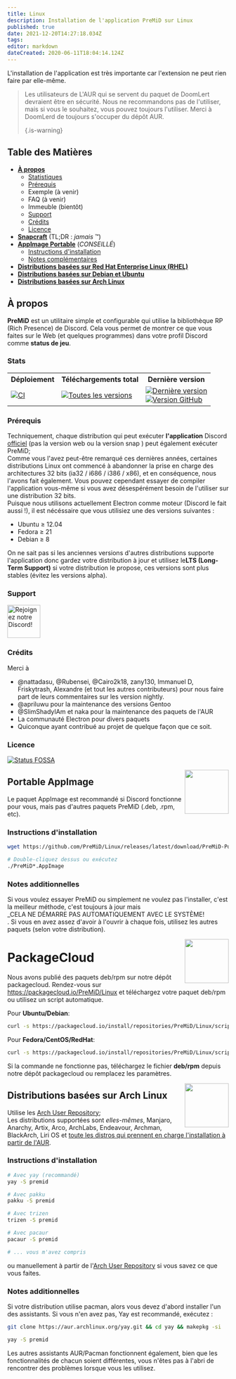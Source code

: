 ```yaml
---
title: Linux
description: Installation de l'application PreMiD sur Linux
published: true
date: 2021-12-20T14:27:18.034Z
tags:
editor: markdown
dateCreated: 2020-06-11T18:04:14.124Z
---
```


L'installation de l'application est très importante car l'extension ne peut rien faire par elle-même.

> Les utilisateurs de L'AUR qui se servent du paquet de DoomLert devraient être en sécurité. Nous ne recommandons pas de l'utiliser, mais si vous le souhaitez, vous pouvez toujours l'utiliser. Merci à DoomLerd de toujours s'occuper du dépôt AUR. 
> 
> {.is-warning}

## Table des Matières

- **[À propos](#about)**
  - [Statistiques](#stats)
  - [Prérequis](#requirements)
  - Exemple (à venir)
  - FAQ (à venir)
  - Immeuble (bientôt)
  - [Support](#support)
  - [Crédits](#credits)
  - [Licence](#license)
- **[Snapcraft](#snapcraft)** (TL;DR : _jamais_ ™️)
- **[AppImage Portable](#appimage)** (_CONSEILLÉ_)
  - [Instructions d'installation](#appimageinstall)
  - [Notes complémentaires](#appimagenotes)
- [**Distributions basées sur Red Hat Enterprise Linux (RHEL)**](#packagecloud)
- [**Distributions basées sur Debian et Ubuntu**](#packagecloud)
- [**Distributions basées sur Arch Linux**](#arch)

<a name="about"></a>

## À propos

**PreMiD** est un utilitaire simple et configurable qui utilise la bibliothèque RP (Rich Presence) de Discord. Cela vous permet de montrer ce que vous faites sur le Web (et quelques programmes) dans votre profil Discord comme **status de jeu**.

<a name="stats"></a>

### Stats

<table>
  <tr>
    <th>Déploiement</th>
    <th>Téléchargements total</th>
    <th>Dernière version</th>
  </tr>
  <tr>
    <td><a href="https://github.com/PreMiD/Linux/actions"><img src="https://github.com/PreMiD/Linux/workflows/CI/badge.svg?branch=master&event=push" alt="CI"></a></td>
    <td><a href="https://github.com/PreMiD/Linux/releases"><img src="https://img.shields.io/github/downloads/PreMiD/Linux/total.svg?maxAge=86400" alt="Toutes les versions"></a></td>
    <td><a href="https://github.com/PreMiD/Linux/releases/latest"><img src="https://img.shields.io/github/v/release/PreMiD/Linux.svg?maxAge=86400" alt="Dernière version"><br><img src="https://img.shields.io/github/downloads/PreMiD/Linux/latest/total.svg?maxAge=86400" alt="Version GitHub"></a></td>
  </tr>
</table>

<a name="requirements"></a>

### Prérequis

Techniquement, chaque distribution qui peut exécuter **l'application** Discord [officiel](https://discordapp.com/download) (pas la version web ou la version snap ) peut également exécuter PreMiD;</br> Comme vous l'avez peut-être remarqué ces dernières années, certaines distributions Linux ont commencé à abandonner la prise en charge des architectures 32 bits (ia32 / i686 / i386 / x86), et en conséquence, nous l'avons fait également. Vous pouvez cependant essayer de compiler l'application vous-même si vous avez désespérément besoin de l'utiliser sur une distribution 32 bits.</br> Puisque nous utilisons actuellement Electron comme moteur (Discord le fait aussi !), il est nécéssaire que vous utilisiez une des versions suivantes :

- Ubuntu ≥ 12.04
- Fedora ≥ 21
- Debian ≥ 8

On ne sait pas si les anciennes versions d'autres distributions supporte l'application donc gardez votre distribution à jour et utilisez le**LTS (Long-Term Support)** si votre distribution le propose, ces versions sont plus stables (évitez les versions alpha).

<a name="support"></a>

### Support

<div>
  <a target="_blank" href="https://discord.premid.app/" title="Rejoignez notre Discord">
    <img height="75px" draggable="false" src="https://discordapp.com/api/guilds/493130730549805057/widget.png?style=banner2" alt="Rejoignez notre Discord!">
  </a>
</div>

<a name="credits"></a>

### Crédits

Merci à

- @nattadasu, @Rubensei, @Cairo2k18, zany130, Immanuel D, Friskytrash, Alexandre (et tout les autres contributeurs) pour nous faire part de leurs commentaires sur les version nightly.
- @apriluwu pour la maintenance des versions Gentoo
- @SlimShadyIAm et naka pour la maintenance des paquets de l'AUR
- La communauté Electron pour divers paquets
- Quiconque ayant contribué au projet de quelque façon que ce soit.

<a name="license"></a>

### Licence

[![Status FOSSA](https://app.fossa.io/api/projects/git%2Bgithub.com%2FPreMiD%2FLinux.svg?type=large)](https://app.fossa.io/projects/git%2Bgithub.com%2FPreMiD%2FLinux?ref=badge_large)

<img src="https://i.imgur.com/ACAxtmA.png" width="100" height="100" align="right"></img>
<a name="snapcraft"></a>

## Portable AppImage

Le paquet AppImage est recommandé si Discord fonctionne pour vous, mais pas d'autres paquets PreMiD (.deb, .rpm, etc).

<a name="appimageinstall"></a>

### Instructions d'installation

```bash
wget https://github.com/PreMiD/Linux/releases/latest/download/PreMiD-Portable.AppImage && chmod a+x PreMiD*.AppImage
```

```bash
# Double-cliquez dessus ou exécutez
./PreMiD*.AppImage
```

<a name="appimagenotes"></a>

### Notes additionnelles

Si vous voulez essayer PreMiD ou simplement ne voulez pas l'installer, c'est la meilleur méthode, c'est toujours à jour mais <br>_CELA NE DÉMARRE PAS AUTOMATIQUEMENT AVEC LE SYSTÈME!</br>. Si vous en avez assez d'avoir à l'ouvrir à chaque fois, utilisez les autres paquets (selon votre distribution).

<img src="https://raw.githubusercontent.com/PreMiD/Linux/master/.github/packagecloud.png" width="100" height="100" align="right"></img>
<a name="packagecloud"></a>

# PackageCloud

Nous avons publié des paquets deb/rpm sur notre dépôt packagecloud. Rendez-vous sur https://packagecloud.io/PreMiD/Linux et téléchargez votre paquet deb/rpm ou utilisez un script automatique.

Pour **Ubuntu/Debian**:

```bash
curl -s https://packagecloud.io/install/repositories/PreMiD/Linux/script.deb.sh | sudo bash
```

Pour **Fedora/CentOS/RedHat**:

```bash
curl -s https://packagecloud.io/install/repositories/PreMiD/Linux/script.rpm.sh | sudo bash
```

Si la commande ne fonctionne pas, téléchargez le fichier **deb/rpm** depuis notre dépôt packagecloud ou remplacez les paramètres.

<a name="arch"></a>
<img src="https://raw.githubusercontent.com/PreMiD/Linux/86ae2fbd49499785281f388a5305b06e0d3ecfea/.github/iusearchbtw.svg" width="100" height="100" align="right"></img>

## Distributions basées sur Arch Linux

Utilise les [Arch User Repository](https://aur.archlinux.org/packages/premid);</br> Les distributions supportées sont _elles-mêmes_, Manjaro, Anarchy, Artix, Arco, ArchLabs, Endeavour, Archman, BlackArch, Liri OS et [toute les distros qui prennent en charge l'installation à partir de l'AUR](https://wiki.archlinux.org/index.php/Arch-based_distributions#Active).

<a name="archinstall"></a>

### Instructions d'installation

```bash
# Avec yay (recommandé)
yay -S premid
```

```bash
# Avec pakku
pakku -S premid
```

```bash
# Avec trizen
trizen -S premid
```

```bash
# Avec pacaur
pacaur -S premid
```

```bash
# ... vous m'avez compris
```

ou manuellement à partir de l'[Arch User Repository](https://aur.archlinux.org/packages/premid) si vous savez ce que vous faites.

<a name="archnotes"></a>

### Notes additionnelles

Si votre distribution utilise pacman, alors vous devez d'abord installer l'un des assistants. Si vous n'en avez pas, Yay est recommandé, exécutez :

```bash
git clone https://aur.archlinux.org/yay.git && cd yay && makepkg -si
```

```bash
yay -S premid
```

Les autres assistants AUR/Pacman fonctionnent également, bien que les fonctionnalités de chacun soient différentes, vous n'êtes pas à l'abri de rencontrer des problèmes lorsque vous les utilisez.
